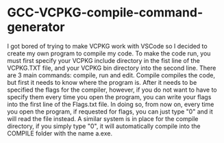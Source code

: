 # GCC-VCPKG-compile-command-generator

I got bored of trying to make VCPKG work with VSCode so I decided to create my own program to compile my code.
To make the code run, you must first specify your VCPKG include directory in the fist line of the VCPKG.TXT file, and your VCPKG bin directory into the second line.
There are 3 main commands: compile, run and edit. 
Compile compiles the code, but first it needs to know where the program is. After it needs to be specified the flags for the compiler, 
however, if you do not want to have to specify them every time you open the program, you can write your flags into the first line of the 
Flags.txt file. In doing so, from now on, every time you open the program, if requested for flags, you can just type "0" and it will read the
file instead. A similar system is in place for the compile directory, if you simply type "0", it will automatically compile into the
COMPILE folder with the name a.exe.
